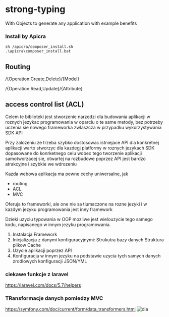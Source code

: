 # strong-typing
With Objects to generate any application with example benefits 


### Install by Apicra

    sh /apicra/composer_install.sh
    .\apicra\composer_install.bat
    
## Routing

/{Operation:Create,Delete}/{Model}

/{Operation:Read,Update}/{Attribute}


## access control list (ACL)


Celem te biblioteki jest stworzenie narzedzi dla budowania aplikacji w roznych jezykac programowania
w oparciu o te same metody,
bez potrzeby uczenia sie nowego frameworka
zwlaszcza w przypadku wykorzystywania SDK API


Przy zalozeniu ze trzeba szybko dostosowac istniejace API
dla konkretnej aplikacji warto stworzyc dla kazdegj platformy w roznych jezykach SDK dopasowane do konrketnego celu
wobec tego tworzenie aplikacji samotworzacej sie, otwartej na rozbudowe poprzez API jest bardzo atrakcyjne i szybkie we wdrozeniu

Kazda webowa aplikacja ma pewne cechy uniwersalne, jak

+ routing
+ ACL
+ MVC



Oferuja to frameworki, ale one nie sa tlumaczone na rozne jezyki i w kazdym jezyku programowania jest inny framework

Dzieki uzyciu typowania w OOP mozliwe jest wielouzycie tego samego kodu, napisanego w innym jezyku programowania.


1. Instalacja Framework
2. Inicjalizacja z danymi konfiguracyjnymi:
    Strukutra bazy danych
    Struktura plikow
    Cache
3. Uzycie aplikacji poprzez API
4. Konfiguracja w innym jezyku na podstawie uzycia tych samych danych zrodlowych konfiguracji JSON/YML


### ciekawe funkcje z laravel
https://laravel.com/docs/5.7/helpers


### TRansformacje danych pomiedzy MVC

https://symfony.com/doc/current/form/data_transformers.html
![dia](https://symfony.com/doc/current/_images/data-transformer-types.png)